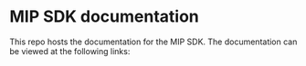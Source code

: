 # MIP SDK documentation

This repo hosts the documentation for the MIP SDK. The documentation can be viewed at the following links:

